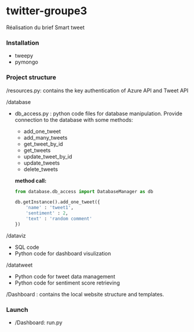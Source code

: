 
# twitter-groupe3
Réalisation du brief Smart tweet


### Installation
- tweepy
- pymongo

### Project structure

/resources.py: contains the key authentication of Azure API and Tweet API

/database
- db_access.py : python code files for database manipulation.
	Provide connection to the database with some methods:
	
	- add_one_tweet
	- add_many_tweets
	- get_tweet_by_id
	- get_tweets
	- update_tweet_by_id
	- update_tweets
	- delete_tweets
	
	**method call:**
    ```python
	from database.db_access import DatabaseManager as db

	db.getInstance().add_one_tweet({
        'name' : 'tweet1',
        'sentiment' : 2,
        'text' : 'random comment'
    })
    ```

/dataviz
- SQL code
- Python code for dashboard visulization

/datatweet
- Python code for tweet data management
- Python code for sentiment score retrieving

/Dashboard : contains the local website structure and templates.

### Launch
- /Dashboard: run.py
